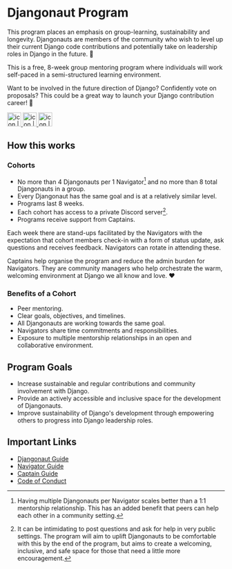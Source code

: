 # Djangonaut Program

This program places an emphasis on group-learning, sustainability and longevity. 
Djangonauts are members of the community who wish to level up their current Django 
code contributions and potentially take on leadership roles in Django in the 
future. :unicorn:

This is a free, 8-week group mentoring program where individuals will work self-paced in a 
semi-structured learning environment.

Want to be involved in the future direction of Django? Confidently vote on proposals? 
This could be a great way to launch your Django contribution career! :rocket:

<a href="https://twitter.com/djangonautspace">
  <picture>
    <source media="(prefers-color-scheme: dark)" srcset="assets/X-white.png"/>
    <source media="(prefers-color-scheme: light)" srcset="assets/X.png"/>
    <img alt="icon | X" src="assets/X.png" width="32px"/>
  </picture>
</a>
<a href="https://fosstodon.org/@djangonaut@indieweb.social">
  <picture>
    <source media="(prefers-color-scheme: dark)" srcset="assets/mastodon-white.png"/>
    <source media="(prefers-color-scheme: light)" srcset="assets/mastodon.png"/>
    <img alt="icon | Mastodon" src="assets/mastodon.png" width="32px"/>
  </picture>
</a>
<a href="https://www.linkedin.com/company/djangonaut-space/">
  <picture>
    <source media="(prefers-color-scheme: dark)" srcset="assets/linkedin-white.png"/>
    <source media="(prefers-color-scheme: light)" srcset="assets/linkedin.png"/>
    <img alt="icon | LinkedIn" src="assets/linkedin.png" width="32px"/>
  </picture>
</a>

## How this works

### Cohorts

- No more than 4 Djangonauts per 1 Navigator[^1] and no more than 8 total Djangonauts in 
  a group.
- Every Djangonaut has the same goal and is at a relatively similar level.
- Programs last 8 weeks.
- Each cohort has access to a private Discord server[^2].
- Programs receive support from Captains.

Each week there are stand-ups facilitated by the Navigators with the expectation that 
cohort members check-in with a form of status update, ask questions and receives feedback. 
Navigators can rotate in attending these.

Captains help organise the program and reduce the admin burden for Navigators. They are 
community managers who help orchestrate the warm, welcoming environment at Django we all
know and love. :heart:
  
[^1]: Having multiple Djangonauts per Navigator scales better than a 1:1 mentorship 
  relationship. This has an added benefit that peers can help each other in a community 
  setting.
[^2]: It can be intimidating to post questions and ask for help in very public settings. 
  The program will aim to uplift Djangonauts to be comfortable with this by the end of the 
  program, but aims to create a welcoming, inclusive, and safe space for those that need a 
  little more encouragement.

### Benefits of a Cohort

- Peer mentoring.
- Clear goals, objectives, and timelines.
- All Djangonauts are working towards the same goal.
- Navigators share time commitments and responsibilities.
- Exposure to multiple mentorship relationships in an open and collaborative environment.


## Program Goals

- Increase sustainable and regular contributions and community involvement with Django.
- Provide an actively accessible and inclusive space for the development of Djangonauts.
- Improve sustainability of Django's development through empowering others to progress 
  into Django leadership roles.


## Important Links

- [Djangonaut Guide](djangonauts.md)
- [Navigator Guide](navigators.md)
- [Captain Guide](captains.md)
- [Code of Conduct](CODE_OF_CONDUCT.md)
